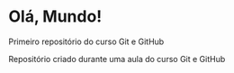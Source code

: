 # Olá, Mundo!
 Primeiro repositório do curso Git e GitHub

Repositório criado durante uma aula do curso Git e GitHub
